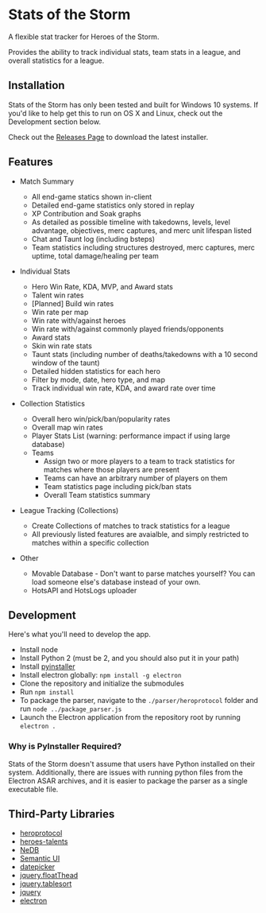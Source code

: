 # Stats of the Storm

A flexible stat tracker for Heroes of the Storm.

Provides the ability to track individual stats, team stats in a league, and overall statistics
for a league.

## Installation
Stats of the Storm has only been tested and built for Windows 10 systems.
If you'd like to help get this to run on OS X and Linux, check out the Development section below.

Check out the [Releases Page](https://github.com/ebshimizu/hots-analysis/releases) to download the latest installer.

## Features
* Match Summary
  * All end-game statics shown in-client
  * Detailed end-game statistics only stored in replay
  * XP Contribution and Soak graphs
  * As detailed as possible timeline with takedowns, levels, level advantage, objectives, merc captures, and merc unit lifespan listed
  * Chat and Taunt log (including bsteps)
  * Team statistics including structures destroyed, merc captures, merc uptime, total damage/healing per team

* Individual Stats
  * Hero Win Rate, KDA, MVP, and Award stats
  * Talent win rates
  * [Planned] Build win rates
  * Win rate per map
  * Win rate with/against heroes
  * Win rate with/against commonly played friends/opponents
  * Award stats
  * Skin win rate stats
  * Taunt stats (including number of deaths/takedowns with a 10 second window of the taunt)
  * Detailed hidden statistics for each hero
  * Filter by mode, date, hero type, and map
  * Track individual win rate, KDA, and award rate over time

* Collection Statistics
  * Overall hero win/pick/ban/popularity rates
  * Overall map win rates
  * Player Stats List (warning: performance impact if using large database)
  * Teams
    * Assign two or more players to a team to track statistics for matches where those players are present
    * Teams can have an arbitrary number of players on them
    * Team statistics page including pick/ban stats
    * Overall Team statistics summary

* League Tracking (Collections)
  * Create Collections of matches to track statistics for a league
  * All previously listed features are avaialble, and simply restricted to matches within a specific collection

* Other
  * Movable Database - Don't want to parse matches yourself? You can load someone else's database instead of your own.
  * HotsAPI and HotsLogs uploader

## Development
Here's what you'll need to develop the app.

* Install node
* Install Python 2 (must be 2, and you should also put it in your path)
* Install [pyinstaller](http://www.pyinstaller.org/)
* Install electron globally: `npm install -g electron`
* Clone the repository and initialize the submodules
* Run `npm install`
* To package the parser, navigate to the `./parser/heroprotocol` folder and run `node ../package_parser.js`
* Launch the Electron application from the repository root by running `electron .`

### Why is PyInstaller Required?
Stats of the Storm doesn't assume that users have Python installed on their system. Additionally,
there are issues with running python files from the Electron ASAR archives, and it is easier
to package the parser as a single executable file.

## Third-Party Libraries
* [heroprotocol](https://github.com/Blizzard/heroprotocol)
* [heroes-talents](https://github.com/heroespatchnotes/heroes-talents)
* [NeDB](https://github.com/louischatriot/nedb)
* [Semantic UI](https://semantic-ui.com/)
* [datepicker](https://github.com/fengyuanchen/datepicker)
* [jquery.floatThead](https://github.com/mkoryak/floatThead)
* [jquery.tablesort](https://github.com/kylefox/jquery-tablesort)
* [jquery](https://jquery.com/)
* [electron](https://electronjs.org/)